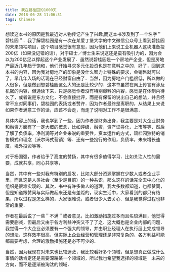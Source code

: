 ```yaml
---
title: 我在碧桂园的1000天
date: 2018-06-28 11:06:31
tags: Chinese
---
```


想读这本书的原因是我最近对人物传记产生了兴趣,而这本书涉及到了一个名字＂碧桂园＂．我了解碧桂园是有一次在某爱丁堡大学的中文微信公众号上看到碧挂园的未来领袖项目，这个项目感觉很有意思，因为他们上来说工业机器人这块准备投200亿（如果没记错的话），对于硕士／博士生来说这还是蛮有吸引力的，因为会以为200亿足以撑起这个产业发展了．虽然说碧桂园是一个房地产企业，但是房地产最近几年趋于饱和，他们开始寻求多元化投资也是在意料之中的．好了，回到这本书的内容，因为我对房地产的印象是没什么智力上特殊的要求，会销售就可以了，早几年入场的话现在已经财富自由了．当然，因为房地产门槛很低，所以做的人很多，但是做到想碧桂园这么大的还是比较少的．这本书虽然在网上传言有涉及机密的内容，但通读下来，只是感觉作者没有特别爆料的内容，感觉是在体制内待久了，或者说是东方文化，不会直接批评，而是有保留的说出自己的想法，并且经常不忘对同事们，碧桂园的表扬或者赞许．因为作者最终是离职的，从结果上来说如果作者满意工作的话，应该不会走，而走了说明对工作不是很满意．

具体内容上的话，我也学到了一些，因为作者是财务出身，我主要是对大企业财务和融资方面有了一定大概的概念，比如评级，融资，资产证券化，上市等等．然后了解了负债率，净利润等对企业来说的重要性，资本运作的方式，碧桂园独特的销售模式和理念（沃尔玛式营销）等．还有一些投行的作用，负债率，未来增长速度，境外投资等等．

对于杨国强，作者给予了高度的赞扬，其中有很多值得学习．比如关注人性的需要，成就共享，同心共享等，

当然，其中有一些对我有特别的启发，比如大部分资源掌握在少数人或者企业手里，而且这是人类社会（至少是目前）的一种共识，那么这样的话完全去中心化的组织是很难实现的．其次，书中有许多做人的道理，我大多数都知道，也都赞同，但是知道跟赞同与实际做起来还是有差距的，现实生活中，大家看到的都只有结果，所以过程是怎么样的，大家很难说，或者很少人去关心．但是我觉得过程也非常的重要．

作者在最后说了一些＂不满＂或者意见，比如激励措施过多而且名琅满目，他觉得需要删减，但最后又由于各方利益冲突又不了了之．这大概也是企业内部的问题．我觉得一个大企业必须要有一个强大的领导，并由职业经理人在执行层上完成领导的想法，这样效率很高，但实际上企业经营和管理还是非常复杂的，各方利益可能都需要考虑，合理的激励措施还是必不可少的．

当然，因为我现在对未来也比较迷茫，我比较看好多个领域，但是想真正做成什么事情的话肯定还是需要深耕某一个领域的，所以我也希望我选择的领域是　未来的方向，而不是逐渐被淘汰的领域．
